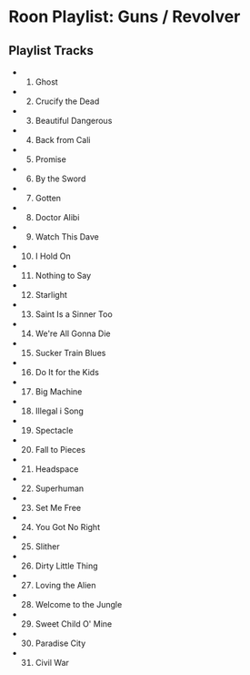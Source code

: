 # Roon Playlist: Guns / Revolver

## Playlist Tracks


- 1. Ghost
- 2. Crucify the Dead
- 3. Beautiful Dangerous
- 4. Back from Cali
- 5. Promise
- 6. By the Sword
- 7. Gotten
- 8. Doctor Alibi
- 9. Watch This Dave
- 10. I Hold On
- 11. Nothing to Say
- 12. Starlight
- 13. Saint Is a Sinner Too
- 14. We're All Gonna Die
- 15. Sucker Train Blues
- 16. Do It for the Kids
- 17. Big Machine
- 18. Illegal i Song
- 19. Spectacle
- 20. Fall to Pieces
- 21. Headspace
- 22. Superhuman
- 23. Set Me Free
- 24. You Got No Right
- 25. Slither
- 26. Dirty Little Thing
- 27. Loving the Alien
- 28. Welcome to the Jungle
- 29. Sweet Child O' Mine
- 30. Paradise City
- 31. Civil War

